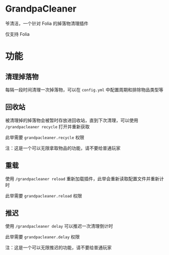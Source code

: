 # GrandpaCleaner
爷清洁，一个针对 Folia 的掉落物清理插件

仅支持 Folia

# 功能
## 清理掉落物
每隔一段时间清理一次掉落物，可以在 `config.yml` 中配置周期和排除物品类型等

## 回收站
被清理掉的掉落物会被暂时存放进回收站，直到下次清理，可以使用 `/grandpacleaner recycle` 打开并重新获取

此举需要 `grandpacleaner.recycle` 权限

注：这是一个可以无限拿取物品的功能，请不要给普通玩家

## 重载
使用 `/grandpacleaner reload` 重新加载插件，此举会重新读取配置文件并重新计时

此举需要 `grandpacleaner.reload` 权限

## 推迟
使用 `/grandpacleaner delay` 可以推迟一次清理倒计时

此举需要 `grandpacleaner.delay` 权限

注：这是一个可以无限推迟的功能，请不要给普通玩家

